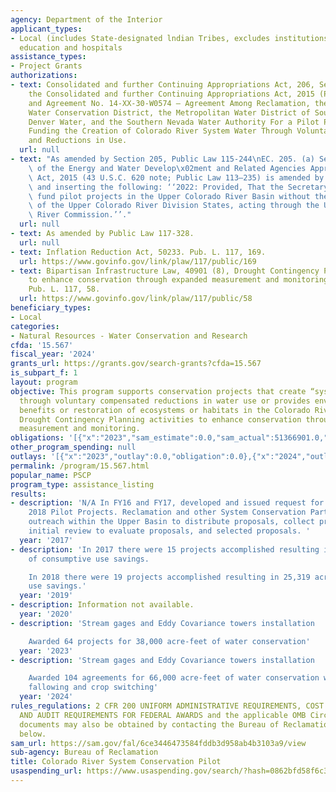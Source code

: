 ```yaml
---
agency: Department of the Interior
applicant_types:
- Local (includes State-designated lndian Tribes, excludes institutions of higher
  education and hospitals
assistance_types:
- Project Grants
authorizations:
- text: Consolidated and further Continuing Appropriations Act, 206, Section 206 of
    the Consolidated and further Continuing Appropriations Act, 2015 (Public Law 113-235)
    and Agreement No. 14-XX-30-W0574 – Agreement Among Reclamation, the Central Arizona
    Water Conservation District, the Metropolitan Water District of Southern California,
    Denver Water, and the Southern Nevada Water Authority For a Pilot Program for
    Funding the Creation of Colorado River System Water Through Voluntary Water Conservation
    and Reductions in Use.
  url: null
- text: "As amended by Section 205, Public Law 115-244\nEC. 205. (a) Section 206(c)(2)\
    \ of the Energy and Water Develop\x02ment and Related Agencies Appropriations\
    \ Act, 2015 (43 U.S.C. 620 note; Public Law 113–235) is amended by striking ‘‘2018.’’\
    \ and inserting the following: ‘‘2022: Provided, That the Secretary shall not\
    \ fund pilot projects in the Upper Colorado River Basin without the participation\
    \ of the Upper Colorado River Division States, acting through the Upper Colorado\
    \ River Commission.’’."
  url: null
- text: As amended by Public Law 117-328.
  url: null
- text: Inflation Reduction Act, 50233. Pub. L. 117, 169.
  url: https://www.govinfo.gov/link/plaw/117/public/169
- text: Bipartisan Infrastructure Law, 40901 (8), Drought Contingency Planning activities
    to enhance conservation through expanded measurement and monitoring infrastructure..
    Pub. L. 117, 58.
  url: https://www.govinfo.gov/link/plaw/117/public/58
beneficiary_types:
- Local
categories:
- Natural Resources - Water Conservation and Research
cfda: '15.567'
fiscal_year: '2024'
grants_url: https://grants.gov/search-grants?cfda=15.567
is_subpart_f: 1
layout: program
objective: This program supports conservation projects that create “system water”
  through voluntary compensated reductions in water use or provides environmental
  benefits or restoration of ecosystems or habitats in the Colorado River Basin.  Includes
  Drought Contingency Planning activities to enhance conservation through expanded
  measurement and monitoring.
obligations: '[{"x":"2023","sam_estimate":0.0,"sam_actual":51366901.0,"usa_spending_actual":0.0},{"x":"2024","sam_estimate":0.0,"sam_actual":29365000.0,"usa_spending_actual":59393192.66},{"x":"2025","sam_estimate":0.0,"sam_actual":459000000.0,"usa_spending_actual":0.0}]'
other_program_spending: null
outlays: '[{"x":"2023","outlay":0.0,"obligation":0.0},{"x":"2024","outlay":53700000.0,"obligation":59393192.66},{"x":"2025","outlay":0.0,"obligation":0.0}]'
permalink: /program/15.567.html
popular_name: PSCP
program_type: assistance_listing
results:
- description: 'N/A In FY16 and FY17, developed and issued request for proposals for
    2018 Pilot Projects. Reclamation and other System Conservation Partners performed
    outreach within the Upper Basin to distribute proposals, collect proposals, perform
    initial review to evaluate proposals, and selected proposals. '
  year: '2017'
- description: 'In 2017 there were 15 projects accomplished resulting in 11,408 acre-feet
    of consumptive use savings.

    In 2018 there were 19 projects accomplished resulting in 25,319 acre-feet of consumptive
    use savings.'
  year: '2019'
- description: Information not available.
  year: '2020'
- description: 'Stream gages and Eddy Covariance towers installation

    Awarded 64 projects for 38,000 acre-feet of water conservation'
  year: '2023'
- description: 'Stream gages and Eddy Covariance towers installation

    Awarded 104 agreements for 66,000 acre-feet of water conservation which included
    fallowing and crop switching'
  year: '2024'
rules_regulations: 2 CFR 200 UNIFORM ADMINISTRATIVE REQUIREMENTS, COST PRINCIPLES,
  AND AUDIT REQUIREMENTS FOR FEDERAL AWARDS and the applicable OMB Circulars.  These
  documents may also be obtained by contacting the Bureau of Reclamation Office listed
  below.
sam_url: https://sam.gov/fal/6ce3446473584fddb3d958ab4b3103a9/view
sub-agency: Bureau of Reclamation
title: Colorado River System Conservation Pilot
usaspending_url: https://www.usaspending.gov/search/?hash=0862bfd58f6c3b0aeb748ef3d641f4c8
---
```

